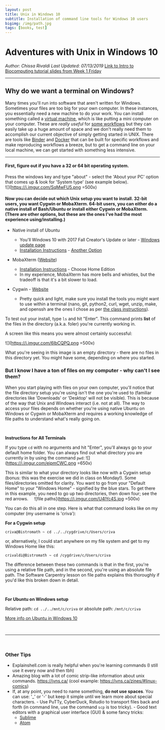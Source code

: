 ```yaml
---
layout: post
title: Unix in Windows 10
subtitle: Installation of command line tools for Windows 10 users
bigimg: /img/path.jpg
tags: [books, test]
---
```

# Adventures with Unix in Windows 10
 *Author: Chissa Rivaldi
Last Updated: 07/13/2019*
[Link to Intro to Biocomputing tutorial slides from Week 1 Friday](https://docs.google.com/presentation/d/1fK_Y_O_ZVYCWAWh6EXcYmKqcyoP-_EVsrhtOqt6M8cQ/edit?usp=sharing)

---
## Why do we want a terminal on Windows?

Many times you'll run into software that aren't written for Windows. Sometimes your files are too big for your own computer. In these instances, you essentially need a new machine to do your work. You can install something called a [virtual machine](https://medium.freecodecamp.org/a-beginner-friendly-introduction-to-containers-vms-and-docker-79a9e3e119b), which is like putting a mini computer on your computer. These are *really useful* for [some workflows](https://www.ncbi.nlm.nih.gov/pmc/articles/PMC4567039/) but they can easily take up a huge amount of space and we don't really need them to accomplish our current objective of simply getting started in UNIX. There are tools like [Binder](https://mybinder.readthedocs.io/en/latest/introduction.html) and [Docker](https://www.docker.com/why-docker) that can be built for specific workflows and make reproducing workflows a breeze, but to get a command line on your local machine, we can get started with something less intensive. 

---

#### First, figure out if you have a 32 or 64 bit operating system. 
Press the windows key and type "about" - select the 'About your PC' option that comes up & look for 'System type' (see example below).  
![](https://i.imgur.com/SqMwFU5.png =500x)


#### Now you can decide out which Unix setup you want to install. 32-bit users, you want Cygwin or MobaXterm. 64-bit users, you can either do a native install of Bash/Ubuntu or install either Cygwin or MobaXterm. (There are other options, but these are the ones I've had the most experience using/installing.)
- Native install of Ubuntu 
    - You'll Windows 10 with 2017 Fall Creator's Update or later -  [Windows update page](https://support.microsoft.com/en-gb/help/4028685/windows-10-get-the-update)
    - [Installation Instructions](https://tutorials.ubuntu.com/tutorial/tutorial-ubuntu-on-windows#0) - [Another Option](https://docs.microsoft.com/en-us/windows/wsl/install-win10)
- MobaXterm ([Website](https://mobaxterm.mobatek.net/download-home-edition.html))

    - [Installation Instructions](https://blog.jez.io/2014/09/28/setting-up-mobaxterm-for-ssh-on-windows/) - Choose Home Edition
    - In my experience, MobaXterm has more bells and whistles, but the tradeoff is that it's a bit slower to load. 
- Cygwin - [Website](http://www.cygwin.com/)
    - Pretty quick and light, make sure you install the tools you might want to use within a terminal (nano, git, python2, curl, wget, unzip, make, and openssh are the ones I chose as per [the class instructions](https://github.com/joneslabND/ICB_Fall2018)).

To test out your install, type 
```ls```
and hit "Enter". This command prints **list** of the files in the directory (a.k.a. foler) you're currently working in. 

A screen like this means you were almost certainly successful: 

![](https://i.imgur.com/6IbCQPQ.png =500x)

What you're seeing in this image is an empty directory - there are no files in this directory yet. You might have some, depending on where you started.

### But I know I have a ton of files on my computer - why can't I see them? 
When you start playing with files on your own computer, you'll notice that the file directory setup you're using isn't the one you're used to (familiar directories like 'Downloads' or 'Desktop' will not be visible). This is because of the way that Unix and Windows interact (i.e. not at all). The way to access your files depends on whether you're using native Ubuntu on Windows or Cygwin or MobaXterm and requires a working knowledge of file paths to understand what's really going on. 

$~$

**Instructions for All Terminals**

If you type `cd` with no arguments and hit "Enter", you'll always go to your default home folder. You can always find out what directory you are currently in by using the command `pwd`:
![](https://i.imgur.com/eipmCWC.png =650x)
$~$

This is similar to what your directory looks like now with a Cygwin setup (bonus: this was the exercise we did in class on Monday!). Some files/directories omitted for clarity. You want to go from your "Default Home" to your "Windows Home" - signified by the blue stars. To get there in this example, you need to go up two directories, then down four; see the red arrows.
$~$
$~$
![file paths](https://i.imgur.com/U4lYc4S.jpg =500x)
$~$
$~$


You can do this all in one step. Here is what that command looks like on my computer (my username is 'criva'):

**For a Cygwin setup**

```criva@Bistromath ~ cd ../../cygdrive/c/Users/criva```

or, alternatively, I could start anywhere on my file system and get to my Windows Home like this:

```crivaldi@Bistromath ~ cd /cygdrive/c/Users/criva```

The difference between these two commands is that in the first, you're using a relative file path, and in the second, you're using an absolute file path. The Software Carpentry lesson on file paths explains this thoroughly if you'd like this broken down in detail.  

$~$

**For Ubuntu on Windows setup**

Relative path: 
```cd ../../mnt/c/criva``` 
or absolute path:
```/mnt/c/criva```

[More info on Ubuntu in Windows 10](https://www.howtogeek.com/261383/how-to-access-your-ubuntu-bash-files-in-windows-and-your-windows-system-drive-in-bash/)

$~$

---

$~$

### Other Tips


   - Explainshell.com is really helpful when you're learning commands (I still use it every now and then tbh)
   - Amazing blog with a lot of comic strip-like information about unix commands. https://jvns.ca/ (cool example: https://jvns.ca/zines/#linux-comics)
   - If, at any point, you need to name something, **do not use spaces**. You can use: '_' or '-' but keep it simple until we learn more about special characters.
    - Use PuTTy, CyberDuck, Rstudio to transport files back and forth (in command line, use the command `scp` is too tricky). 
    - Good text editors with a graphical user interface (GUI) & some fancy tricks:
        - [Sublime](https://www.sublimetext.com/3)
        - [Atom](https://atom.io/)
